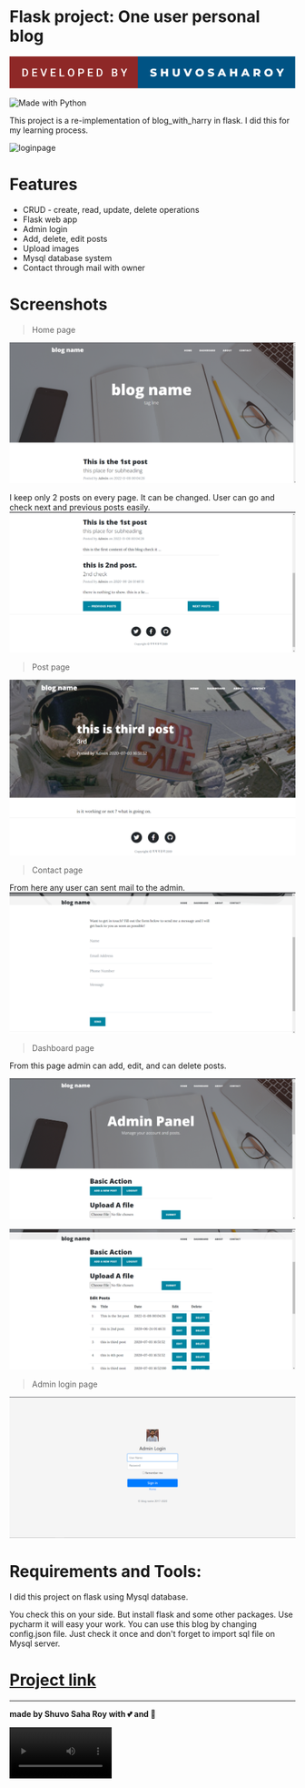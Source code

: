 # Flask project: One user personal blog
![image info](readme_images/ds.svg)
<!-- ![](https://img.shields.io/github/repo-size/itsvinayak/weather-app.svg?label=Repo%20size&style=flat-square)&nbsp; -->
![Made with Python](http://ForTheBadge.com/images/badges/made-with-python.svg)


This project is a re-implementation of blog_with_harry in flask. I did this for my learning process.

![loginpage](readme_images/main.gif)

# Features
* CRUD - create, read, update, delete operations
* Flask web app
* Admin login
* Add, delete, edit posts
* Upload images
* Mysql database system
* Contact through mail with owner

# Screenshots
> Home page

![loginpage](readme_images/1.png)

I keep only 2 posts on every page. It can be changed. User can go and check next and previous posts easily.
![loginpage](readme_images/2.png)

> Post page

![dashboard](readme_images/3.png)

> Contact page

From here any user can sent mail to the admin.
![dashboard](readme_images/6.png)

> Dashboard page

From this page admin can add, edit, and can delete posts.

![dashboard](readme_images/5.png)

![dashboard](readme_images/4.png)

> Admin login page

![dept](readme_images/7.png)


# Requirements and Tools:
I did this project on flask using Mysql database.

You check this on your side. But install flask and some other packages. Use pycharm it will easy your work. You can use this blog by changing config.json file.
Just check it once and don't forget to import sql file on Mysql server.


# <a href="" ><strong>Project link</strong> </a>

---



<strong>made by Shuvo Saha Roy with 💕 and 🤘</strong>

<video src='readme_images/main.wmv' width=180/>

